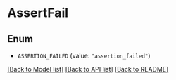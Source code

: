# AssertFail

## Enum


* `ASSERTION_FAILED` (value: `"assertion_failed"`)


[[Back to Model list]](../README.md#documentation-for-models) [[Back to API list]](../README.md#documentation-for-api-endpoints) [[Back to README]](../README.md)


